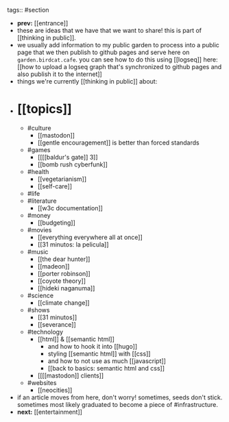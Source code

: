 tags:: #section

- **prev:** [[entrance]]
- these are ideas that we have that we want to share! this is part of [[thinking in public]].
- we usually add information to my public garden to process into a public page that we then publish to github pages and serve here on `garden.birdcat.cafe`. you can see how to do this using [[logseq]] here: [[how to upload a logseq graph that's synchronized to github pages and also publish it to the internet]]
- things we're currently [[thinking in public]] about:
- # [[topics]]
	- #culture
		- [[mastodon]]
		- [[gentle encouragement]] is better than forced standards
	- #games
		- [[[[baldur's gate]] 3]]
		- [[bomb rush cyberfunk]]
	- #health
		- [[vegetarianism]]
		- [[self-care]]
	- #life
	- #literature
		- [[w3c documentation]]
	- #money
		- [[budgeting]]
	- #movies
		- [[everything everywhere all at once]]
		- [[31 minutos: la pelicula]]
	- #music
		- [[the dear hunter]]
		- [[madeon]]
		- [[porter robinson]]
		- [[coyote theory]]
		- [[hideki naganuma]]
	- #science
		- [[climate change]]
	- #shows
		- [[31 minutos]]
		- [[severance]]
	- #technology
		- [[html]] & [[semantic html]]
			- and how to hook it into [[hugo]]
			- styling [[semantic html]] with [[css]]
			- and how to not use as much [[javascript]]
			- [[back to basics: semantic html and css]]
		- [[[[mastodon]] clients]]
	- #websites
		- [[neocities]]
- if an article moves from here, don't worry! sometimes, seeds don't stick. sometimes most likely graduated to become a piece of #infrastructure.
- **next:** [[entertainment]]